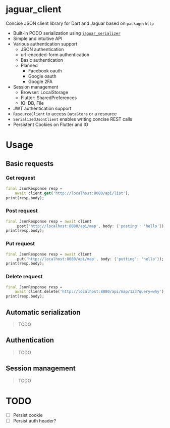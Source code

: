 # jaguar_client

Concise JSON client library for Dart and Jaguar based on `package:http`

- Built-in PODO serialization using [`jaguar_serializer`](https://github.com/Jaguar-dart/jaguar_serializer)
- Simple and intuitive API
- Various authentication support
    - JSON authentication
    - url-encoded-form authentication
    - Basic authentication
    - Planned
        - Facebook oauth
        - Google oauth
        - Google 2FA
- Session management
    - Browser: LocalStorage
    - Flutter: SharedPreferences
    - IO: DB, File
- JWT authentication support
- `ResourceClient` to access `DataStore` or a resource
- `SerializedJsonClient` enables writing concise REST calls
- Persistent Cookies on Flutter and IO

# Usage

## Basic requests

### Get request

```dart
final JsonResponse resp =
    await client.get('http://localhost:8080/api/list');
print(resp.body);
```

### Post request

```dart
final JsonResponse resp = await client
    .post('http://localhost:8080/api/map', body: {'posting': 'hello'});
print(resp.body);
```

### Put request

```dart
final JsonResponse resp = await client
    .put('http://localhost:8080/api/map', body: {'putting': 'hello'});
print(resp.body);
```

### Delete request

```dart
final JsonResponse resp =
    await client.delete('http://localhost:8080/api/map/123?query=why');
print(resp.body);
```

## Automatic serialization

> TODO

## Authentication

> TODO

## Session management

> TODO

# TODO

-[ ] Persist cookie  
-[ ] Persist auth header?